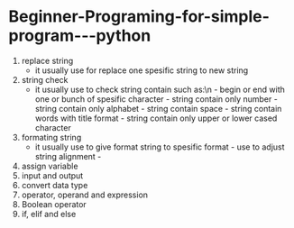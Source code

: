 # Beginner-Programing-for-simple-program---python
1. replace string
   - it usually use for replace one spesific string to new string
2. string check
   - it usually use to check string contain such as:\n
         - begin or end with one or bunch of spesific character
         - string contain only number
         - string contain only alphabet
         - string contain space
         - string contain words with title format
         - string contain only upper or lower cased character
3. formating string
   - it usually use to give format string to spesific format
         - use to adjust string alignment
         - 
5. assign variable
6. input and output
7. convert data type
8. operator, operand and expression
9. Boolean operator
10. if, elif and else
